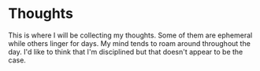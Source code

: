 # Thoughts

This is where I will be collecting my thoughts. Some of them are ephemeral while others linger for days. My mind tends to roam around throughout the day. I'd like to think that I'm disciplined but that doesn't appear to be the case.